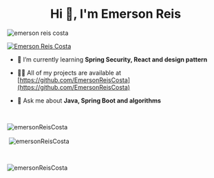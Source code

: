     
<h1 align="center">Hi 👋, I'm Emerson Reis</h1>


<p align="left"> <img src="https://komarev.com/ghpvc/?username=emersonReisCosta&label=Profile%20views&color=0e75b6&style=flat" alt="emerson reis costa" /> </p>

<p align="left"> <a href="https://github.com/ryo-ma/github-profile-trophy"><img src="https://github-profile-trophy.vercel.app/?username=emersonReisCosta" alt="Emerson Reis Costa" /></a> </p>



- 🌱 I’m currently learning **Spring Security, React and design pattern**

- 👨‍💻 All of my projects are available at [https://github.com/EmersonReisCosta](https://github.com/EmersonReisCosta)



- 💬 Ask me about **Java, Spring Boot and algorithms**




<br/>
<p><img align="left" src="https://github-readme-stats.vercel.app/api/top-langs?username=emersonReisCosta&show_icons=true&locale=en&layout=compact" alt="emersonReisCosta" /></p>
<br/>
<p>&nbsp;<img align="center" src="https://github-readme-stats.vercel.app/api?username=emersonReisCosta&show_icons=true&locale=en" alt="emersonReisCosta" /></p>
<br/>
<p><img align="center" src="https://github-readme-streak-stats.herokuapp.com/?user=emersonReisCosta&" alt="emersonReisCosta" /></p>
